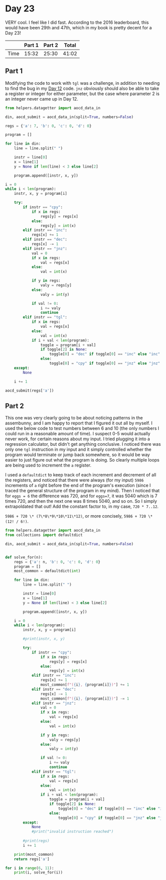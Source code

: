# Day 23

VERY cool. I feel like I did fast. According to the 2016 leaderboard, this would have been 29th and 47th, which in my book is pretty decent for a Day 23!

|      | Part 1 | Part 2 | Total |
|------|--------|--------|-------|
| Time | 15:32  | 25:30  | 41:02 |

## Part 1

Modifying the code to work with `tgl` was a challenge, in addition to needing to find the bug in my [Day 12](12.md) code. `jnz` obviously should also be able to take a register or integer for either parameter, but the case where parameter 2 is an integer never came up in Day 12.

```python
from helpers.datagetter import aocd_data_in

din, aocd_submit = aocd_data_in(split=True, numbers=False)

regs = {'a': 7, 'b': 0, 'c': 0, 'd': 0}

program = []

for line in din:
    line = line.split(" ")

    instr = line[0]
    x = line[1]
    y = None if len(line) < 3 else line[2]

    program.append([instr, x, y])

i = 0
while i < len(program):
    instr, x, y = program[i]

    try:
        if instr == "cpy":
            if x in regs:
                regs[y] = regs[x]
            else:
                regs[y] = int(x)
        elif instr == "inc":
            regs[x] += 1
        elif instr == "dec":
            regs[x] -= 1
        elif instr == "jnz":
            val = 0
            if x in regs:
                val = regs[x]
            else:
                val = int(x)

            if y in regs:
                valy = regs[y]
            else:
                valy = int(y)

            if val != 0:
                i += valy
                continue
        elif instr == "tgl":
            if x in regs:
                val = regs[x]
            else:
                val = int(x)
            if i + val < len(program):
                toggle = program[i + val]
                if toggle[2] is None:
                    toggle[0] = "dec" if toggle[0] == "inc" else "inc"
                else:
                    toggle[0] = "cpy" if toggle[0] == "jnz" else "jnz"
    except:
        None

    i += 1

aocd_submit(regs['a'])
```

## Part 2

This one was very clearly going to be about noticing patterns in the assembunny, and I am happy to report that I figured it out all by myself. I used the below code to test numbers between 6 and 10 (the only numbers I could run in a reasonable amount of time). I suspect 0-5 would actually never work, for certain reasons about my input. I tried plugging it into a regression calculator, but didn't get anything conclusive. I noticed there was only one `tgl` instruction in my input and it simply controlled whether the program would terminate or jump back somewhere, so it would be way easier to just figure out what the program is doing. So clearly multiple loops are being used to increment the `a` register.

I used a `defaultdict` to keep track of each increment and decrement of all the registers, and noticed that there were always (for my input) `5986` increments of `a` right before the end of the program's execution (since I traced the general structure of the program in my mind). Then I noticed that for `eggs = 6` the difference was 720, and for `eggs=7`, it was 5040 which is 7 times 720, and then the next one was 8 times 5040, and so on. So I simply extrapoldated that out! Add the constant factor to, in my case, `720 * 7..12`.

`5986 + 720 \* (7\*8\*9\*10\*11\*12)`, or more concisely, `5986 + 720 \* (12! / 6!)`.

```python
from helpers.datagetter import aocd_data_in
from collections import defaultdict

din, aocd_submit = aocd_data_in(split=True, numbers=False)


def solve_for(n):
    regs = {'a': n, 'b': 0, 'c': 0, 'd': 0}
    program = []
    most_common = defaultdict(int)

    for line in din:
        line = line.split(" ")

        instr = line[0]
        x = line[1]
        y = None if len(line) < 3 else line[2]

        program.append([instr, x, y])

    i = 0
    while i < len(program):
        instr, x, y = program[i]

        #print(instr, x, y)

        try:
            if instr == "cpy":
                if x in regs:
                    regs[y] = regs[x]
                else:
                    regs[y] = int(x)
            elif instr == "inc":
                regs[x] += 1
                most_common[f"({i}, {program[i]})"] += 1
            elif instr == "dec":
                regs[x] -= 1
                most_common[f"({i}, {program[i]})"] -= 1
            elif instr == "jnz":
                val = 0
                if x in regs:
                    val = regs[x]
                else:
                    val = int(x)

                if y in regs:
                    valy = regs[y]
                else:
                    valy = int(y)

                if val != 0:
                    i += valy
                    continue
            elif instr == "tgl":
                if x in regs:
                    val = regs[x]
                else:
                    val = int(x)
                if i + val < len(program):
                    toggle = program[i + val]
                    if toggle[2] is None:
                        toggle[0] = "dec" if toggle[0] == "inc" else "inc"
                    else:
                        toggle[0] = "cpy" if toggle[0] == "jnz" else "jnz"
        except:
            None
            #print("invalid instruction reached")        
        
        #print(regs)
        i += 1

    print(most_common)
    return regs['a']

for i in range(6, 11):
    print(i, solve_for(i))
```
